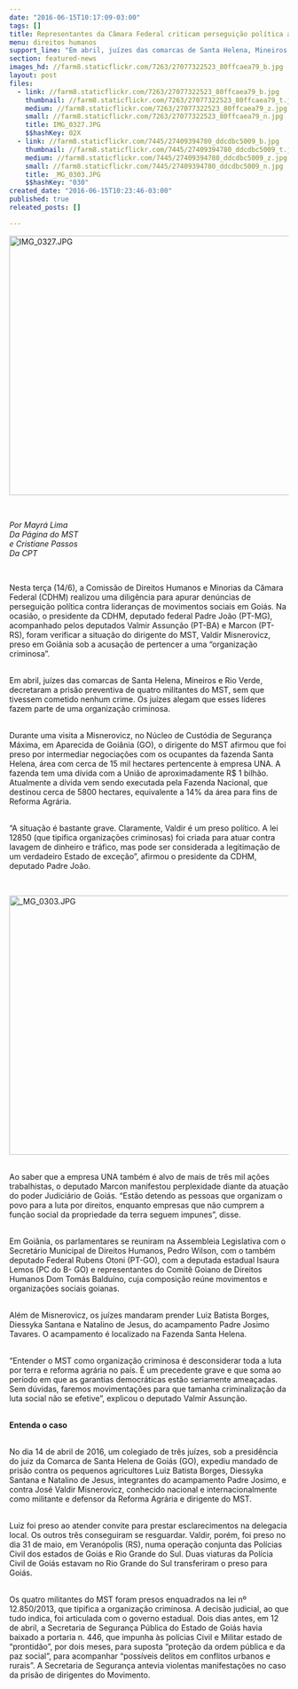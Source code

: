 ```yaml
---
date: "2016-06-15T10:17:09-03:00"
tags: []
title: Representantes da Câmara Federal criticam perseguição política ao MST de Goiás
menu: direitos humanos
support_line: "Em abril, juízes das comarcas de Santa Helena, Mineiros e Rio Verde, decretaram a prisão preventiva de quatro militantes do MST, sem que tivessem cometido nenhum crime."
section: featured-news
images_hd: //farm8.staticflickr.com/7263/27077322523_80ffcaea79_b.jpg
layout: post
files:
  - link: //farm8.staticflickr.com/7263/27077322523_80ffcaea79_b.jpg
    thumbnail: //farm8.staticflickr.com/7263/27077322523_80ffcaea79_t.jpg
    medium: //farm8.staticflickr.com/7263/27077322523_80ffcaea79_z.jpg
    small: //farm8.staticflickr.com/7263/27077322523_80ffcaea79_n.jpg
    title: IMG_0327.JPG
    $$hashKey: 02X
  - link: //farm8.staticflickr.com/7445/27409394780_ddcdbc5009_b.jpg
    thumbnail: //farm8.staticflickr.com/7445/27409394780_ddcdbc5009_t.jpg
    medium: //farm8.staticflickr.com/7445/27409394780_ddcdbc5009_z.jpg
    small: //farm8.staticflickr.com/7445/27409394780_ddcdbc5009_n.jpg
    title: _MG_0303.JPG
    $$hashKey: "030"
created_date: "2016-06-15T10:23:46-03:00"
published: true
releated_posts: []

---
```

<p><img alt="IMG_0327.JPG" height="467" src="//farm8.staticflickr.com/7263/27077322523_80ffcaea79_b.jpg" width="700" /></p>

<p>&nbsp;</p>

<p><em>Por Mayr&aacute; Lima<br />
Da P&aacute;gina do MST<br />
e Cristiane Passos<br />
Da CPT</em></p>

<p>&nbsp;</p>

<p>Nesta ter&ccedil;a (14/6), a Comiss&atilde;o de Direitos Humanos e Minorias da C&acirc;mara Federal (CDHM) realizou uma dilig&ecirc;ncia para apurar den&uacute;ncias de persegui&ccedil;&atilde;o pol&iacute;tica contra lideran&ccedil;as de movimentos sociais em Goi&aacute;s. Na ocasi&atilde;o, o presidente da CDHM, deputado federal Padre Jo&atilde;o (PT-MG), acompanhado pelos deputados Valmir Assun&ccedil;&atilde;o (PT-BA) e Marcon (PT-RS), foram verificar a situa&ccedil;&atilde;o do dirigente do MST, Valdir Misnerovicz, preso em Goi&acirc;nia sob a acusa&ccedil;&atilde;o de pertencer a uma &ldquo;organiza&ccedil;&atilde;o criminosa&rdquo;.</p>

<p><br />
Em abril, ju&iacute;zes das comarcas de Santa Helena, Mineiros e Rio Verde, decretaram a pris&atilde;o preventiva de quatro militantes do MST, sem que tivessem cometido nenhum crime. Os ju&iacute;zes alegam que esses l&iacute;deres fazem parte de uma organiza&ccedil;&atilde;o criminosa.</p>

<p><br />
Durante uma visita a Misnerovicz, no N&uacute;cleo de Cust&oacute;dia de Seguran&ccedil;a M&aacute;xima, em Aparecida de Goi&acirc;nia (GO), o dirigente do MST afirmou que foi preso por intermediar negocia&ccedil;&otilde;es com os ocupantes da fazenda Santa Helena, &aacute;rea com cerca de 15 mil hectares pertencente &agrave; empresa UNA. A fazenda tem uma d&iacute;vida com a Uni&atilde;o de aproximadamente R$ 1 bilh&atilde;o. Atualmente a d&iacute;vida vem sendo executada pela Fazenda Nacional, que destinou cerca de 5800 hectares, equivalente a 14% da &aacute;rea para fins de Reforma Agr&aacute;ria.</p>

<p><br />
&ldquo;A situa&ccedil;&atilde;o &eacute; bastante grave. Claramente, Valdir &eacute; um preso pol&iacute;tico. A lei 12850 (que tipifica organiza&ccedil;&otilde;es criminosas) foi criada para atuar contra lavagem de dinheiro e tr&aacute;fico, mas pode ser considerada a legitima&ccedil;&atilde;o de um verdadeiro Estado de exce&ccedil;&atilde;o&rdquo;, afirmou o presidente da CDHM, deputado Padre Jo&atilde;o.</p>

<p>&nbsp;</p>

<p><img alt="_MG_0303.JPG" height="467" src="//farm8.staticflickr.com/7445/27409394780_ddcdbc5009_b.jpg" width="700" /></p>

<p><br />
Ao saber que a empresa UNA tamb&eacute;m &eacute; alvo de mais de tr&ecirc;s mil a&ccedil;&otilde;es trabalhistas, o deputado Marcon manifestou perplexidade diante da atua&ccedil;&atilde;o do poder Judici&aacute;rio de Goi&aacute;s. &ldquo;Est&atilde;o detendo as pessoas que organizam o povo para a luta por direitos, enquanto empresas que n&atilde;o cumprem a fun&ccedil;&atilde;o social da propriedade da terra seguem impunes&rdquo;, disse.</p>

<p><br />
Em Goi&acirc;nia, os parlamentares se reuniram na Assembleia Legislativa com o Secret&aacute;rio Municipal de Direitos Humanos, Pedro Wilson, com o tamb&eacute;m deputado Federal Rubens Otoni (PT-GO), com a deputada estadual Isaura Lemos (PC do B- GO) e representantes do Comit&ecirc; Goiano de Direitos Humanos Dom Tom&aacute;s Baldu&iacute;no, cuja composi&ccedil;&atilde;o re&uacute;ne movimentos e organiza&ccedil;&otilde;es sociais goianas.</p>

<p><br />
Al&eacute;m de Misnerovicz, os ju&iacute;zes mandaram prender Luiz Batista Borges, Diessyka Santana e Natalino de Jesus, do acampamento Padre Josimo Tavares. O acampamento &eacute; localizado na Fazenda Santa Helena.</p>

<p><br />
&ldquo;Entender o MST como organiza&ccedil;&atilde;o criminosa &eacute; desconsiderar toda a luta por terra e reforma agr&aacute;ria no pa&iacute;s. &Eacute; um precedente grave e que soma ao per&iacute;odo em que as garantias democr&aacute;ticas est&atilde;o seriamente amea&ccedil;adas. Sem d&uacute;vidas, faremos movimenta&ccedil;&otilde;es para que tamanha criminaliza&ccedil;&atilde;o da luta social n&atilde;o se efetive&rdquo;, explicou o deputado Valmir Assun&ccedil;&atilde;o.</p>

<p><br />
<strong>Entenda o caso</strong></p>

<p><br />
No dia 14 de abril de 2016, um colegiado de tr&ecirc;s ju&iacute;zes, sob a presid&ecirc;ncia do juiz da Comarca de Santa Helena de Goi&aacute;s (GO), expediu mandado de pris&atilde;o contra os pequenos agricultores Luiz Batista Borges, Diessyka Santana e Natalino de Jesus, integrantes do acampamento Padre Josimo, e contra Jos&eacute; Valdir Misnerovicz, conhecido nacional e internacionalmente como militante e defensor da Reforma Agr&aacute;ria e dirigente do MST.</p>

<p><br />
Luiz foi preso ao atender convite para prestar esclarecimentos na delegacia local. Os outros tr&ecirc;s conseguiram se resguardar. Valdir, por&eacute;m, foi preso no dia 31 de maio, em Veran&oacute;polis (RS), numa opera&ccedil;&atilde;o conjunta das Pol&iacute;cias Civil dos estados de Goi&aacute;s e Rio Grande do Sul. Duas viaturas da Pol&iacute;cia Civil de Goi&aacute;s estavam no Rio Grande do Sul transferiram o preso para Goi&aacute;s.</p>

<p><br />
Os quatro militantes do MST foram presos enquadrados na lei n&ordm; 12.850/2013, que tipifica a organiza&ccedil;&atilde;o criminosa. A decis&atilde;o judicial, ao que tudo indica, foi articulada com o governo estadual. Dois dias antes, em 12 de abril, a Secretaria de Seguran&ccedil;a P&uacute;blica do Estado de Goi&aacute;s havia baixado a portaria n. 446, que impunha &agrave;s pol&iacute;cias Civil e Militar estado de &ldquo;prontid&atilde;o&rdquo;, por dois meses, para suposta &ldquo;prote&ccedil;&atilde;o da ordem p&uacute;blica e da paz social&rdquo;, para acompanhar &ldquo;poss&iacute;veis delitos em conflitos urbanos e rurais&rdquo;. A Secretaria de Seguran&ccedil;a antevia violentas manifesta&ccedil;&otilde;es no caso da pris&atilde;o de dirigentes do Movimento.</p>
